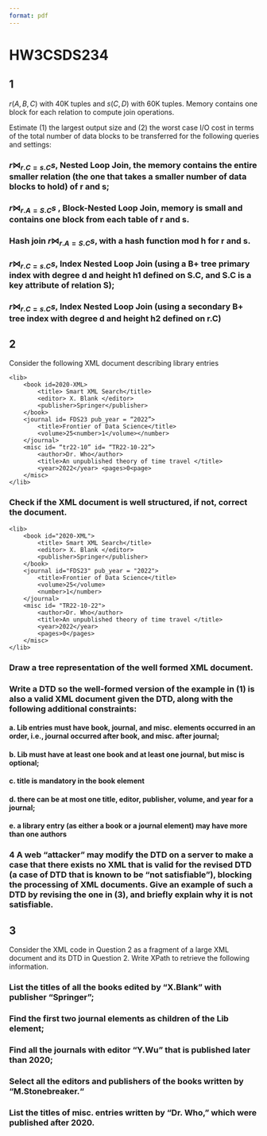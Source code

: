 ```yaml
---
format: pdf
---
```


# HW3CSDS234
## 1
$r(A,B,C)$ with 40K tuples and $s(C,D)$ with 60K tuples. Memory contains one block for each relation to compute join operations.

Estimate (1) the largest output size and (2) the worst case I/O cost in terms of the total number of data blocks to be transferred for the following queries and settings:

### $r\bowtie_{r.C = s.C} s$, Nested Loop Join, the memory contains the entire smaller relation (the one that takes a smaller number of data blocks to hold) of r and s;

> 

### $r\bowtie_{r.A=S.C} s$ , Block-Nested Loop Join, memory is small and contains one block from each table of r and s.

> 

### Hash join $r\bowtie_{r.A =S.C} s$, with a hash function mod h for r and s.

> 

### $r\bowtie_{r.C = s.C} s$, Index Nested Loop Join (using a B+ tree primary index with degree d and height h1 defined on S.C, and S.C is a key attribute of relation S);

> 

### $r\bowtie_{r.C = s.C} s$, Index Nested Loop Join (using a secondary B+ tree index with degree d and height h2 defined on r.C)

> 

## 2
Consider the following XML document describing library entries

```
<lib>
    <book id=2020-XML>
        <title> Smart XML Search</title>
        <editor> X. Blank </editor>
        <publisher>Springer</publisher>
    </book>
    <journal id= FDS23 pub_year = “2022”>
        <title>Frontier of Data Science</title>
        <volume>25<number>1</volume></number>
    </journal>
    <misc id= “tr22-10” id= “TR22-10-22”>
        <author>Dr. Who</author>
        <title>An unpublished theory of time travel </title>
        <year>2022</year> <pages>0<page>
    </misc>
</lib>
```

### Check if the XML document is well structured, if not, correct the document.


```
<lib>
    <book id="2020-XML">
        <title> Smart XML Search</title>
        <editor> X. Blank </editor>
        <publisher>Springer</publisher>
    </book>
    <journal id="FDS23" pub_year = "2022">
        <title>Frontier of Data Science</title>
        <volume>25</volume>
        <number>1</number>
    </journal>
    <misc id= "TR22-10-22">
        <author>Dr. Who</author>
        <title>An unpublished theory of time travel </title>
        <year>2022</year>
        <pages>0</pages>
    </misc>
</lib>
```

### Draw a tree representation of the well formed XML document.

### Write a DTD so the well-formed version of the example in (1) is also a valid XML document given the DTD, along with the following additional constraints:

#### a. Lib entries must have book, journal, and misc. elements occurred in an order, i.e., journal occurred after book, and misc. after journal;

>

#### b. Lib must have at least one book and at least one journal, but misc is optional;

>

#### c. title is mandatory in the book element

>

#### d. there can be at most one title, editor, publisher, volume, and year for a journal;

>

#### e. a library entry (as either a book or a journal element) may have more than one authors

>


### 4 A web “attacker” may modify the DTD on a server to make a case that there exists no XML that is valid for the revised DTD (a case of DTD that is known to be “not satisfiable”), blocking the processing of XML documents. Give an example of such a DTD by revising the one in (3), and briefly explain why it is not satisfiable.

## 3
Consider the XML code in Question 2 as a fragment of a large XML document and its DTD in Question 2. Write XPath to retrieve the following information.

### List the titles of all the books edited by “X.Blank” with publisher “Springer”;

>

### Find the first two journal elements as children of the Lib element;

>

### Find all the journals with editor “Y.Wu” that is published later than 2020;

>

### Select all the editors and publishers of the books written by “M.Stonebreaker.“

>

### List the titles of misc. entries written by “Dr. Who,” which were published after 2020.

>